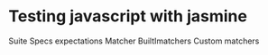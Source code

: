 # Testing javascript with jasmine 
Suite
Specs
expectations
Matcher
BuiltImatchers
Custom matchers

